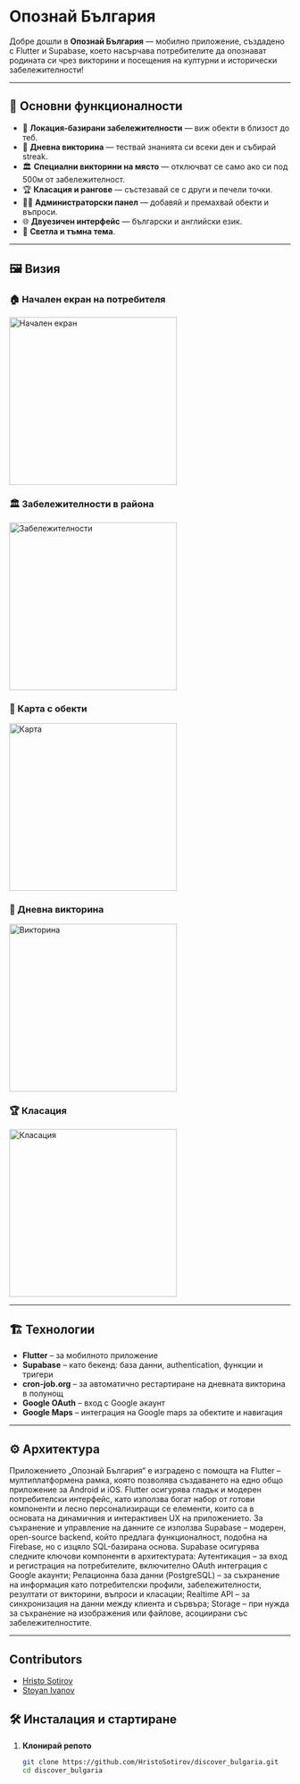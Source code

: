 # Опознай България

Добре дошли в **Опознай България** — мобилно приложение, създадено с Flutter и Supabase, което насърчава потребителите да опознават родината си чрез викторини и посещения на културни и исторически забележителности!

---

## 🧭 Основни функционалности

- 📍 **Локация-базирани забележителности** — виж обекти в близост до теб.
- 🧠 **Дневна викторина** — тествай знанията си всеки ден и събирай streak.
- 🏛 **Специални викторини на място** — отключват се само ако си под 500м от забележителност.
- 🏆 **Класация и рангове** — състезавай се с други и печели точки.
- 🧑‍💼 **Администраторски панел** — добавяй и премахвай обекти и въпроси.
- 🌐 **Двуезичен интерфейс** — български и английски език.
- 🌙 **Светла и тъмна тема**.

---

## 🖼️ Визия

### 🏠 Начален екран на потребителя
<img src="screenshots/main.png" alt="Начален екран" width="300"/>

### 🏛 Забележителности в района
<img src="screenshots/nearby.png" alt="Забележителности" width="300"/>

### 📍 Карта с обекти
<img src="screenshots/map.png" alt="Карта" width="300"/>

### 🧠 Дневна викторина
<img src="screenshots/quiz.png" alt="Викторина" width="300"/>

### 🏆 Класация
<img src="screenshots/ranking.png" alt="Класация" width="300"/>

---

## 🏗️ Технологии

- **Flutter** – за мобилното приложение
- **Supabase** – като бекенд: база данни, authentication, функции и тригери
- **cron-job.org** – за автоматично рестартиране на дневната викторина в полунощ
- **Google OAuth** – вход с Google акаунт
- **Google Maps** – интеграция на Google maps за обектите и навигация

---

## ⚙️ Архитектура

Приложението „Опознай България“ е изградено с помощта на Flutter – мултиплатформена рамка, която позволява създаването на едно общо приложение за Android и iOS. Flutter осигурява гладък и модерен потребителски интерфейс, като използва богат набор от готови компоненти и лесно персонализиращи се елементи, които са в основата на динамичния и интерактивен UX на приложението.
За съхранение и управление на данните се използва Supabase – модерен, open-source backend, който предлага функционалност, подобна на Firebase, но с изцяло SQL-базирана основа. Supabase осигурява следните ключови компоненти в архитектурата:
Аутентикация – за вход и регистрация на потребителите, включително OAuth интеграция с Google акаунти;
Релационна база данни (PostgreSQL) – за съхранение на информация като потребителски профили, забележителности, резултати от викторини, въпроси и класации;
Realtime API – за синхронизация на данни между клиента и сървъра;
Storage – при нужда за съхранение на изображения или файлове, асоциирани със забележителностите.


---

## Contributors

- [Hristo Sotirov](https://github.com/HristoSotirov)
- [Stoyan Ivanov](https://github.com/stiv03)

## 🛠️ Инсталация и стартиране

1. **Клонирай репото**
   ```bash
   git clone https://github.com/HristoSotirov/discover_bulgaria.git
   cd discover_bulgaria
